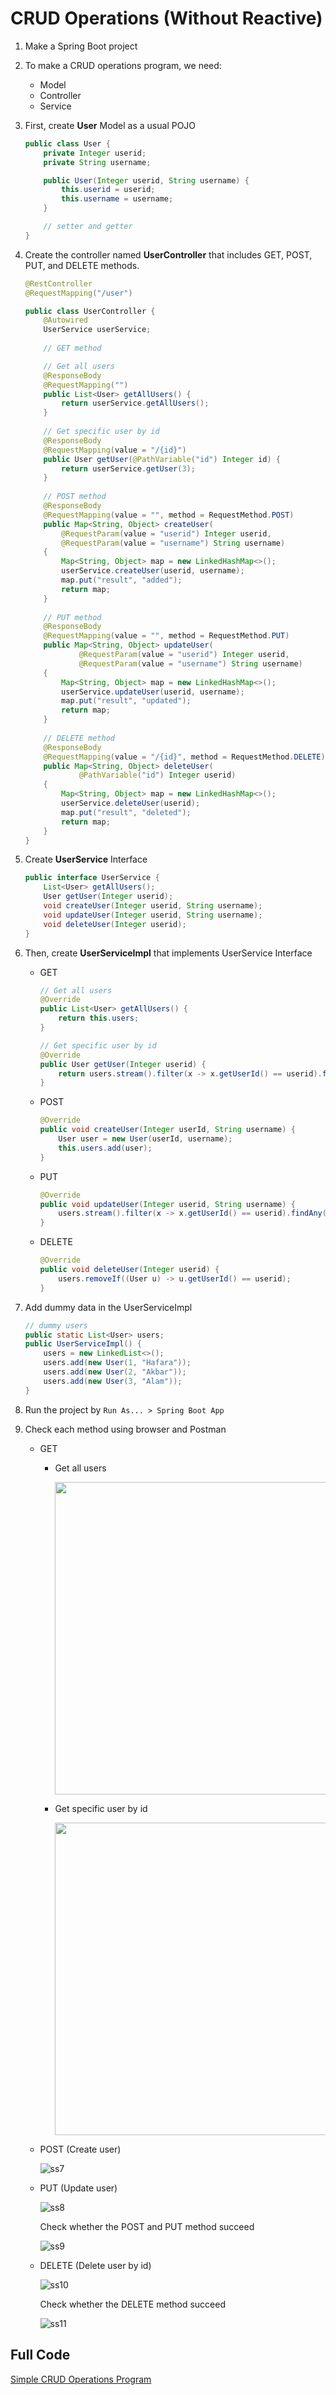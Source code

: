 # CRUD Operations (Without Reactive)

1. Make a Spring Boot project
2. To make a CRUD operations program, we need:
   * Model
   * Controller
   * Service
3. First, create **User** Model as a usual POJO 
    ```java
    public class User {
        private Integer userid;
        private String username;

        public User(Integer userid, String username) {
            this.userid = userid;
            this.username = username;
        }

        // setter and getter
    }
    ```
4. Create the controller named **UserController** that includes GET, POST, PUT, and DELETE methods.
   
    ```java
    @RestController
    @RequestMapping("/user")

    public class UserController {
        @Autowired
        UserService userService;
        
        // GET method

        // Get all users
        @ResponseBody
        @RequestMapping("")
        public List<User> getAllUsers() {
            return userService.getAllUsers();
        }
        
        // Get specific user by id
        @ResponseBody
        @RequestMapping(value = "/{id}")
        public User getUser(@PathVariable("id") Integer id) {
            return userService.getUser(3);
        }
        
        // POST method
        @ResponseBody
        @RequestMapping(value = "", method = RequestMethod.POST)
        public Map<String, Object> createUser(
            @RequestParam(value = "userid") Integer userid,
            @RequestParam(value = "username") String username)
        {
            Map<String, Object> map = new LinkedHashMap<>();
            userService.createUser(userid, username);
            map.put("result", "added");
            return map;
        }
        
        // PUT method
        @ResponseBody
        @RequestMapping(value = "", method = RequestMethod.PUT)
        public Map<String, Object> updateUser(
                @RequestParam(value = "userid") Integer userid,
                @RequestParam(value = "username") String username)
        {
            Map<String, Object> map = new LinkedHashMap<>();
            userService.updateUser(userid, username);
            map.put("result", "updated");
            return map;
        }
        
        // DELETE method
        @ResponseBody
        @RequestMapping(value = "/{id}", method = RequestMethod.DELETE)
        public Map<String, Object> deleteUser(
                @PathVariable("id") Integer userid) 
        {
            Map<String, Object> map = new LinkedHashMap<>();
            userService.deleteUser(userid);
            map.put("result", "deleted");
            return map;
        }
    }
    ```
5. Create **UserService** Interface
    ```java
    public interface UserService {
        List<User> getAllUsers();
        User getUser(Integer userid);
        void createUser(Integer userid, String username);
        void updateUser(Integer userid, String username);
        void deleteUser(Integer userid);
    }
    ```
6. Then, create **UserServiceImpl** that implements UserService Interface
   * GET
        ```java
        // Get all users
        @Override
        public List<User> getAllUsers() {
            return this.users;
        }

        // Get specific user by id
        @Override
        public User getUser(Integer userid) {
            return users.stream().filter(x -> x.getUserId() == userid).findAny().orElse(new User(0, "Not available"));
        }
        ```
    * POST
        ```java
        @Override
        public void createUser(Integer userId, String username) {
            User user = new User(userId, username);
            this.users.add(user);
        }
        ```
    * PUT
        ```java
        @Override
        public void updateUser(Integer userid, String username) {
            users.stream().filter(x -> x.getUserId() == userid).findAny().orElseThrow(() -> new RuntimeException("Item not found")).setUsername(username);
        }
        ```
    * DELETE
        ```java
        @Override
        public void deleteUser(Integer userid) {
            users.removeIf((User u) -> u.getUserId() == userid);
        }
        ```
7. Add dummy data in the UserServiceImpl
    ```java
    // dummy users
	public static List<User> users;
	public UserServiceImpl() {
		users = new LinkedList<>();
		users.add(new User(1, "Hafara"));
		users.add(new User(2, "Akbar"));
		users.add(new User(3, "Alam"));
	}
    ```
8. Run the project by `Run As... > Spring Boot App`
9. Check each method using browser and Postman
    * GET
      * Get all users

        <img src="/img/ss5.png" width="500">

      * Get specific user by id

        <img src="/img/ss6.png" width="500">

    * POST (Create user)
        
        ![ss7](/img/ss7.png)

    * PUT (Update user)

        ![ss8](/img/ss8.png)

        Check whether the POST and PUT method succeed

        ![ss9](/img/ss9.png)

    * DELETE (Delete user by id)

        ![ss10](/img/ss10.png)

        Check whether the DELETE method succeed
       
        ![ss11](/img/ss11.png)


## Full Code

[Simple CRUD Operations Program](/crud-operations)